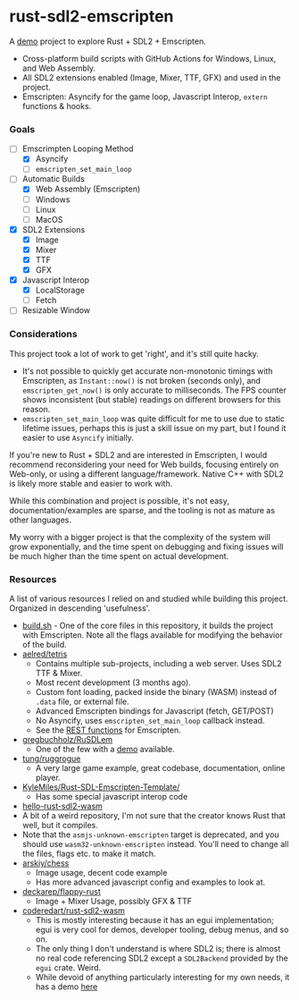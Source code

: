 # rust-sdl2-emscripten

A [demo](https://xevion.github.io/rust-sdl2-emscripten/) project to explore Rust + SDL2 + Emscripten.

- Cross-platform build scripts with GitHub Actions for Windows, Linux, and Web Assembly.
- All SDL2 extensions enabled (Image, Mixer, TTF, GFX) and used in the project.
- Emscripten: Asyncify for the game loop, Javascript Interop, `extern` functions & hooks.

### Goals

- [ ] Emscrimpten Looping Method
  - [X] Asyncify
  - [ ] `emscripten_set_main_loop`
- [ ] Automatic Builds
  - [X] Web Assembly (Emscripten)
  - [ ] Windows
  - [ ] Linux
  - [ ] MacOS
- [X] SDL2 Extensions
  - [X] Image
  - [X] Mixer
  - [X] TTF
  - [X] GFX
- [X] Javascript Interop
  - [X] LocalStorage
  - [ ] Fetch
- [ ] Resizable Window

### Considerations

This project took a lot of work to get 'right', and it's still quite hacky.

- It's not possible to quickly get accurate non-monotonic timings with Emscripten, as `Instant::now()` is not broken (seconds only), and `emscripten_get_now()` is only accurate to milliseconds. The FPS counter shows inconsistent (but stable) readings on different browsers for this reason.
- `emscripten_set_main_loop` was quite difficult for me to use due to static lifetime issues, perhaps this is just a skill issue on my part, but I found it easier to use `Asyncify` initially.

If you're new to Rust + SDL2 and are interested in Emscripten, I would recommend reconsidering your need for Web builds, focusing entirely on Web-only, or using a different language/framework. Native C++ with SDL2 is likely more stable and easier to work with.

While this combination and project is possible, it's not easy, documentation/examples are sparse, and the tooling is not as mature as other languages.

My worry with a bigger project is that the complexity of the system will grow exponentially, and the time spent on debugging and fixing issues will be much higher than the time spent on actual development.

### Resources

A list of various resources I relied on and studied while building this project. Organized in descending 'usefulness'.

- [build.sh](./scripts/build.sh) - One of the core files in this repository, it builds the project with Emscripten. Note all the flags available for modifying the behavior of the build.
- [aelred/tetris](https://github.com/aelred/tetris)
  - Contains multiple sub-projects, including a web server. Uses SDL2 TTF & Mixer.
  - Most recent development (3 months ago).
  - Custom font loading, packed inside the binary (WASM) instead of `.data` file, or external file.
  - Advanced Emscripten bindings for Javascript (fetch, GET/POST)
  - No Asyncify, uses `emscripten_set_main_loop` callback instead.
  - See the [REST functions](https://github.com/aelred/tetris/blob/master/tetris/src/rest.rs#L99) for Emscripten.
- [gregbuchholz/RuSDLem](https://github.com/gregbuchholz/RuSDLem)
  - One of the few with a [demo](https://gregbuchholz.github.io/) available.
- [tung/ruggrogue](https://github.com/tung/ruggrogue/)
  - A very large game example, great codebase, documentation, online player.
- [KyleMiles/Rust-SDL-Emscripten-Template/](https://github.com/KyleMiles/Rust-SDL-Emscripten-Template/)
  - Has some special javascript interop code
- [hello-rust-sdl2-wasm](https://github.com/awwsmm/hello-rust-sdl2-wasm)
-  A bit of a weird repository, I'm not sure that the creator knows Rust that well, but it compiles.
-  Note that the `asmjs-unknown-emscripten` target is deprecated, and you should use `wasm32-unknown-emscripten` instead. You'll need to change all the files, flags etc. to make it match.
- [arskiy/chess](https://github.com/arskiy/chess/)
  - Image usage, decent code example
  - Has more advanced javascript config and examples to look at.
- [deckarep/flappy-rust](https://github.com/deckarep/flappy-rust/)
  - Image + Mixer Usage, possibly GFX & TTF
- [coderedart/rust-sdl2-wasm](https://github.com/coderedart/rust-sdl2-wasm/tree/master)
  - This is mostly interesting because it has an egui implementation; egui is very cool for demos, developer tooling, debug menus, and so on.
  - The only thing I don't understand is where SDL2 is; there is almost no real code referencing SDL2 except a `SDL2Backend` provided by the `egui` crate. Weird.
  - While devoid of anything particularly interesting for my own needs, it has a demo [here](https://coderedart.github.io/rust-sdl2-wasm/)

